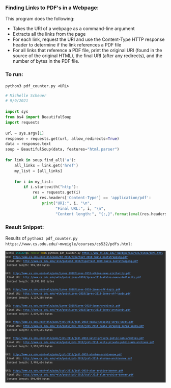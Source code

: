 ### Finding Links to PDF's in a Webpage:
This program does the following:

* Takes the URI of a webpage as a command-line argument
* Extracts all the links from the page
* For each link, request the URI and use the Content-Type HTTP response header to determine if the link references a PDF file
* For all links that reference a PDF file, print the original URI (found in the source of the original HTML), the final URI (after any redirects), and the number of bytes in the PDF file.

### To run:
`python3 pdf_counter.py <URL>`
```python
# Michelle Scheuer
# 9/9/2021

import sys
from bs4 import BeautifulSoup
import requests

url = sys.argv[1]
response = requests.get(url, allow_redirects=True)
data = response.text
soup = BeautifulSoup(data, features="html.parser")

for link in soup.find_all('a'):
    all_links = link.get('href')
    my_list = [all_links]

    for i in my_list:
        if i.startswith("http"):
            res = requests.get(i)
            if res.headers['Content-Type'] == 'application/pdf':
                print("URI:", i, "\n",
                      "Final URL:", i, "\n",
                      "Content length:", "{:,}".format(eval(res.headers['Content-Length'])), "bytes \n")


```
### Result Snippet:
Results of `python3 pdf_counter.py https://www.cs.odu.edu/~mweigle/courses/cs532/pdfs.html`:

![\label{fig:firstURI}](url1.jpg)
